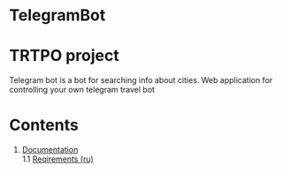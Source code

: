 # TelegramBot
# TRTPO project
Telegram bot is a bot for searching info about cities.
Web application for controlling your own telegram travel bot
# Contents
1. [Documentation](https://github.com/Kyrsor/TelegramBot/tree/master/Documents/Requirements) <br>
  1.1 [Reqirements (ru)](https://github.com/Kyrsor/TelegramBot/blob/master/Documents/Requirements/Requirements.md) <br>
 
